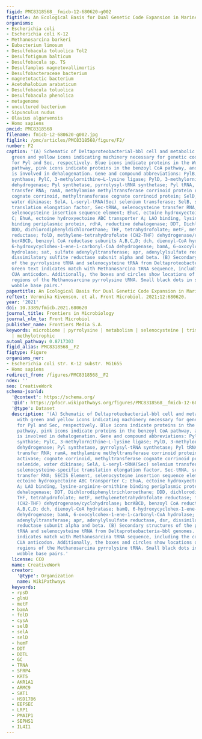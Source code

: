 ```yaml
---
figid: PMC8318568__fmicb-12-680620-g002
figtitle: An Ecological Basis for Dual Genetic Code Expansion in Marine Deltaproteobacteria
organisms:
- Escherichia coli
- Escherichia coli K-12
- Methanosarcina barkeri
- Eubacterium limosum
- Desulfobacula toluolica Tol2
- Desulfotignum balticum
- Desulfobacula sp. TS
- Desulfamplus magnetovallimortis
- Desulfobacteraceae bacterium
- magnetotactic bacterium
- Acetohalobium arabaticum
- Desulfobacula toluolica
- Desulfobacula phenolica
- metagenome
- uncultured bacterium
- Sipunculus nudus
- Olavius algarvensis
- Homo sapiens
pmcid: PMC8318568
filename: fmicb-12-680620-g002.jpg
figlink: /pmc/articles/PMC8318568/figure/F2/
number: F2
caption: '(A) Schematic of Deltaproteobacterial-bbl cell and metabolic potential with
  green and yellow icons indicating machinery necessary for genetic code expansion
  for Pyl and Sec, respectively. Blue icons indicate proteins in the Wood-Ljungdahl
  pathway, pink icons indicate proteins in the benzoyl CoA pathway, and light purple
  is involved in dehalogenation. Gene and compound abbreviations: PylB, 3-methylornithine
  synthase; PylC, 3-methylornithine–L-lysine ligase; PylD, 3-methylornithyl-N6-L-lysine
  dehydrogenase; Pyl synthetase, pyrrolysyl-tRNA synthetase; Pyl tRNA, pyrrolysine
  transfer RNA; ramA, methylamine methyltransferase corrinoid protein reductive activase;
  cognate corrinoid, methyltransferase cognate corrinoid protein; SelD, selenide,
  water dikinase; SelA, L-seryl-tRNA(Sec) selenium transferase; SelB, selenocysteine-specific
  translation elongation factor, Sec-tRNA, selenocysteine transfer RNA; SECIS Element,
  selenocysteine insertion sequence element; EhuC, ectoine hydroxyectoine ABC transporter
  C; EhuA, ectoine hydroxyectoine ABC transporter A; LAO binding, lysine-arginine-ornithine
  binding periplasmic protein, rdhA, reductive dehalogenase; DDT, Dichlorodiphenyltrichloroethane;
  DDD, dichlorodiphenyldichloroethane; THF, tetrahydrofolate; metF, methylenetetrahydrofolate
  reductase; folD, methylene-tetrahydrofolate (CH2-THF) dehydrogenase/cyclohydrolase;
  bcrABCD, benzoyl CoA reductase subunits A,B,C,D; dch, dienoyl-CoA hydratase; bamQ,
  6-hydroxycyclohex-1-ene-1-carbonyl-CoA dehydrogenase; bamA, 6-oxocylcohex-1-ene-1-carbonyl-CoA
  hydrolase; sat, sulfate adenylyltransferase; apr, adenylylsulfate reductase, dsr,
  dissimilatory sulfite reductase subunit alpha and beta. (B) Secondary structures
  of the pyrrolysine tRNA and selenocysteine tRNA from Deltaproteobacteria-bbl genomes.
  Green text indicates match with Methanosarcina tRNA sequence, including the corresponding
  CUA anticodon. Additionally, the boxes and circles show locations of highly conserved
  regions of the Methanosarcina pyrrolysine tRNA. Small black dots in stems indicate
  wobble base pairs.'
papertitle: An Ecological Basis for Dual Genetic Code Expansion in Marine Deltaproteobacteria.
reftext: Veronika Kivenson, et al. Front Microbiol. 2021;12:680620.
year: '2021'
doi: 10.3389/fmicb.2021.680620
journal_title: Frontiers in Microbiology
journal_nlm_ta: Front Microbiol
publisher_name: Frontiers Media S.A.
keywords: microbiome | pyrrolysine | metabolism | selenocysteine | trimethylamine
  | methylotrophic
automl_pathway: 0.8717303
figid_alias: PMC8318568__F2
figtype: Figure
organisms_ner:
- Escherichia coli str. K-12 substr. MG1655
- Homo sapiens
redirect_from: /figures/PMC8318568__F2
ndex: ''
seo: CreativeWork
schema-jsonld:
  '@context': https://schema.org/
  '@id': https://pfocr.wikipathways.org/figures/PMC8318568__fmicb-12-680620-g002.html
  '@type': Dataset
  description: '(A) Schematic of Deltaproteobacterial-bbl cell and metabolic potential
    with green and yellow icons indicating machinery necessary for genetic code expansion
    for Pyl and Sec, respectively. Blue icons indicate proteins in the Wood-Ljungdahl
    pathway, pink icons indicate proteins in the benzoyl CoA pathway, and light purple
    is involved in dehalogenation. Gene and compound abbreviations: PylB, 3-methylornithine
    synthase; PylC, 3-methylornithine–L-lysine ligase; PylD, 3-methylornithyl-N6-L-lysine
    dehydrogenase; Pyl synthetase, pyrrolysyl-tRNA synthetase; Pyl tRNA, pyrrolysine
    transfer RNA; ramA, methylamine methyltransferase corrinoid protein reductive
    activase; cognate corrinoid, methyltransferase cognate corrinoid protein; SelD,
    selenide, water dikinase; SelA, L-seryl-tRNA(Sec) selenium transferase; SelB,
    selenocysteine-specific translation elongation factor, Sec-tRNA, selenocysteine
    transfer RNA; SECIS Element, selenocysteine insertion sequence element; EhuC,
    ectoine hydroxyectoine ABC transporter C; EhuA, ectoine hydroxyectoine ABC transporter
    A; LAO binding, lysine-arginine-ornithine binding periplasmic protein, rdhA, reductive
    dehalogenase; DDT, Dichlorodiphenyltrichloroethane; DDD, dichlorodiphenyldichloroethane;
    THF, tetrahydrofolate; metF, methylenetetrahydrofolate reductase; folD, methylene-tetrahydrofolate
    (CH2-THF) dehydrogenase/cyclohydrolase; bcrABCD, benzoyl CoA reductase subunits
    A,B,C,D; dch, dienoyl-CoA hydratase; bamQ, 6-hydroxycyclohex-1-ene-1-carbonyl-CoA
    dehydrogenase; bamA, 6-oxocylcohex-1-ene-1-carbonyl-CoA hydrolase; sat, sulfate
    adenylyltransferase; apr, adenylylsulfate reductase, dsr, dissimilatory sulfite
    reductase subunit alpha and beta. (B) Secondary structures of the pyrrolysine
    tRNA and selenocysteine tRNA from Deltaproteobacteria-bbl genomes. Green text
    indicates match with Methanosarcina tRNA sequence, including the corresponding
    CUA anticodon. Additionally, the boxes and circles show locations of highly conserved
    regions of the Methanosarcina pyrrolysine tRNA. Small black dots in stems indicate
    wobble base pairs.'
  license: CC0
  name: CreativeWork
  creator:
    '@type': Organization
    name: WikiPathways
  keywords:
  - rpsD
  - glnU
  - metF
  - bamA
  - folD
  - cysA
  - selB
  - selA
  - selD
  - hemF
  - DDT
  - DDTL
  - GC
  - TRNA
  - SFRP4
  - KRT5
  - AKR1A1
  - ARMC9
  - SAT1
  - HSD17B6
  - EEFSEC
  - LRP1
  - PMAIP1
  - SEPHS1
  - IL4I1
---
```

